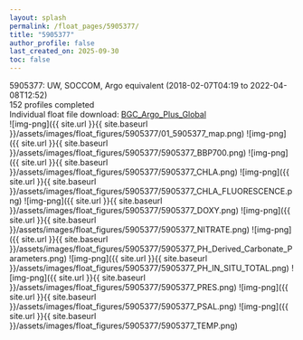 ```yaml
---
layout: splash
permalink: /float_pages/5905377/
title: "5905377"
author_profile: false
last_created_on: 2025-09-30
toc: false
---
```

 
5905377: UW, SOCCOM, Argo equivalent (2018-02-07T04:19 to 2022-04-08T12:52)\
152 profiles completed\
Individual float file download: [BGC_Argo_Plus_Global](https://ftp.soest.hawaii.edu/bgc_argo_plus/Individual_Floats/outliers_removed/5905377_Sprof_processed.nc)\
![img-png]({{ site.url }}{{ site.baseurl }}/assets/images/float_figures/5905377/01_5905377_map.png)
![img-png]({{ site.url }}{{ site.baseurl }}/assets/images/float_figures/5905377/5905377_BBP700.png)
![img-png]({{ site.url }}{{ site.baseurl }}/assets/images/float_figures/5905377/5905377_CHLA.png)
![img-png]({{ site.url }}{{ site.baseurl }}/assets/images/float_figures/5905377/5905377_CHLA_FLUORESCENCE.png)
![img-png]({{ site.url }}{{ site.baseurl }}/assets/images/float_figures/5905377/5905377_DOXY.png)
![img-png]({{ site.url }}{{ site.baseurl }}/assets/images/float_figures/5905377/5905377_NITRATE.png)
![img-png]({{ site.url }}{{ site.baseurl }}/assets/images/float_figures/5905377/5905377_PH_Derived_Carbonate_Parameters.png)
![img-png]({{ site.url }}{{ site.baseurl }}/assets/images/float_figures/5905377/5905377_PH_IN_SITU_TOTAL.png)
![img-png]({{ site.url }}{{ site.baseurl }}/assets/images/float_figures/5905377/5905377_PRES.png)
![img-png]({{ site.url }}{{ site.baseurl }}/assets/images/float_figures/5905377/5905377_PSAL.png)
![img-png]({{ site.url }}{{ site.baseurl }}/assets/images/float_figures/5905377/5905377_TEMP.png)
